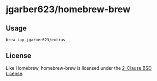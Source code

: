 # jgarber623/homebrew-brew

## Usage

```sh
brew tap jgarber623/extras
```

## License

Like Homebrew, homebrew-brew is licensed under the [2-Clause BSD License](https://opensource.org/licenses/BSD-2-Clause).

